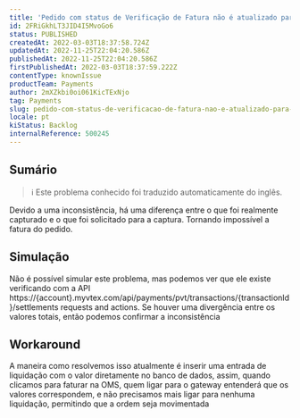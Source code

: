 ```yaml
---
title: 'Pedido com status de Verificação de Fatura não é atualizado para Faturação.'
id: 2FRiGkhLT3JID4I5MvoGo6
status: PUBLISHED
createdAt: 2022-03-03T18:37:58.724Z
updatedAt: 2022-11-25T22:04:20.586Z
publishedAt: 2022-11-25T22:04:20.586Z
firstPublishedAt: 2022-03-03T18:37:59.222Z
contentType: knownIssue
productTeam: Payments
author: 2mXZkbi0oi061KicTExNjo
tag: Payments
slug: pedido-com-status-de-verificacao-de-fatura-nao-e-atualizado-para-faturacao
locale: pt
kiStatus: Backlog
internalReference: 500245
---
```


## Sumário

>ℹ️ Este problema conhecido foi traduzido automaticamente do inglês.


Devido a uma inconsistência, há uma diferença entre o que foi realmente capturado e o que foi solicitado para a captura. Tornando impossível a fatura do pedido.



## Simulação


Não é possível simular este problema, mas podemos ver que ele existe verificando com a API https://{account}.myvtex.com/api/payments/pvt/transactions/{transactionId}/settlements requests and actions.
Se houver uma divergência entre os valores totais, então podemos confirmar a inconsistência




## Workaround


A maneira como resolvemos isso atualmente é inserir uma entrada de liquidação com o valor diretamente no banco de dados, assim, quando clicamos para faturar na OMS, quem ligar para o gateway entenderá que os valores correspondem, e não precisamos mais ligar para nenhuma liquidação, permitindo que a ordem seja movimentada


